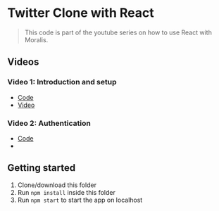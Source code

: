 # Twitter Clone with React

> This code is part of the youtube series on how to use React with Moralis.

## Videos

### Video 1: Introduction and setup

- [Code](https://github.com/MoralisWeb3/demo-apps/tree/019f19ca8744c16644fd5ce63f1f10c623d5243a/moralis-react-twitter-clone)
- [Video](https://www.youtube.com/watch?v=BRASwSnGLYc)

### Video 2: Authentication

- [Code](https://github.com/MoralisWeb3/demo-apps/tree/019f19ca8744c16644fd5ce63f1f10c623d5243a/moralis-react-twitter-clone)
-

## Getting started

1. Clone/download this folder
2. Run `npm install` inside this folder
3. Run `npm start` to start the app on localhost
